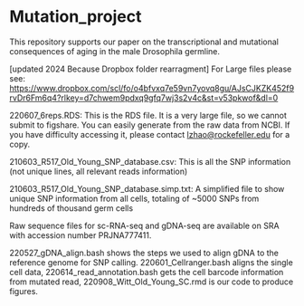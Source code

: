# Mutation_project
This repository supports our paper on the transcriptional and mutational consequences of aging in the male Drosophila germline.

[updated 2024 Because Dropbox folder rearragment] For Large files please see:
https://www.dropbox.com/scl/fo/o4bfvxq7e59vn7yovq8gu/AJsCJKZK452f9rvDr6Fm6q4?rlkey=d7chwem9pdxq9gfq7wj3s2v4c&st=v53pkwof&dl=0

220607_6reps.RDS: This is the RDS file. It is a very large file, so we cannot submit to figshare. You can easily generate from the raw data from NCBI. If you have difficulty accessing it, please contact lzhao@rockefeller.edu for a copy. 

210603_R517_Old_Young_SNP_database.csv: This is all the SNP information (not unique lines, all relevant reads information)

210603_R517_Old_Young_SNP_database.simp.txt: A simplified file to show unique SNP information from all cells, totaling of ~5000 SNPs from hundreds of thousand germ cells

Raw sequence files for sc-RNA-seq and gDNA-seq are available on SRA with accession number PRJNA777411.

220527_gDNA_align.bash shows the steps we used to align gDNA to the reference genome for SNP calling.
220601_Cellranger.bash aligns the single cell data,
220614_read_annotation.bash gets the cell barcode information from mutated read,
220908_Witt_Old_Young_SC.rmd is our code to produce figures.

